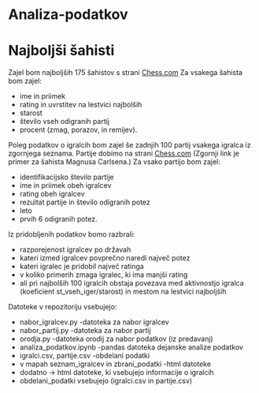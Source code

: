 Analiza-podatkov
===================================
Najboljši šahisti
===================================


Zajel bom najboljših 175 šahistov s strani 
[Chess.com](https://www.chess.com/players?page=1)
Za vsakega šahista bom zajel:
* ime in priimek
* rating in uvrstitev na lestvici najbolših
* starost
* število vseh odigranih partij
* procent (zmag, porazov, in remijev).

Poleg podatkov o igralcih bom zajel še zadnjih 100 partij vsakega igralca iz zgornjega seznama.
Partije dobimo na strani [Chess.com](https://www.chess.com/games/search?opening=&openingId=&p1=Magnus%Carlsen&p2=&sort=&page=1)
(Zgornji link je primer za šahista Magnusa Carlsena.)
Za vsako partijo bom zajel:

* identifikacijsko število partije
* ime in priimek obeh igralcev
* rating obeh igralcev
* rezultat partije in število odigranih potez
* leto
* prvih 6 odigranih potez.

Iz pridobljenih podatkov bomo razbrali:

* razporejenost igralcev po državah
* kateri izmed igralcev povprečno naredi največ potez
* kateri igralec je pridobil največ ratinga
* v koliko primerih zmaga igralec, ki ima manjši rating
* ali pri najbolših 100 igralcih obstaja povezava med aktivnostjo igralca (koeficient st_vseh_iger/starost) in mestom na lestvici najboljših

Datoteke v repozitoriju vsebujejo:

* nabor_igralcev.py -datoteka za nabor igralcev
* nabor_partij.py -datoteka za nabor partij
* orodja.py -datoteka orodij za nabor podatkov (iz predavanj)
* analiza_podatkov.ipynb -pandas datoteka dejanske analize podatkov
* igralci.csv, partije.csv -obdelani podatki
* v mapah seznam_igralcev in zbrani_podatki -html datoteke
* dodatno -> html datoteke, ki vsebujejo informacije o igralcih
* obdelani_podatki vsebujejo (igralci.csv in partije.csv)
